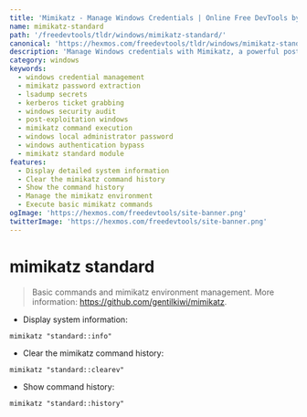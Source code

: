 ```yaml
---
title: 'Mimikatz - Manage Windows Credentials | Online Free DevTools by Hexmos'
name: mimikatz-standard
path: '/freedevtools/tldr/windows/mimikatz-standard/'
canonical: 'https://hexmos.com/freedevtools/tldr/windows/mimikatz-standard/'
description: 'Manage Windows credentials with Mimikatz, a powerful post-exploitation tool. Extract passwords, hashes, and Kerberos tickets for security auditing. Free online tool, no registration required.'
category: windows
keywords:
  - windows credential management
  - mimikatz password extraction
  - lsadump secrets
  - kerberos ticket grabbing
  - windows security audit
  - post-exploitation windows
  - mimikatz command execution
  - windows local administrator password
  - windows authentication bypass
  - mimikatz standard module
features:
  - Display detailed system information
  - Clear the mimikatz command history
  - Show the command history
  - Manage the mimikatz environment
  - Execute basic mimikatz commands
ogImage: 'https://hexmos.com/freedevtools/site-banner.png'
twitterImage: 'https://hexmos.com/freedevtools/site-banner.png'
---
```


# mimikatz standard

> Basic commands and mimikatz environment management.
> More information: <https://github.com/gentilkiwi/mimikatz>.

- Display system information:

`mimikatz "standard::info"`

- Clear the mimikatz command history:

`mimikatz "standard::clearev"`

- Show command history:

`mimikatz "standard::history"`
